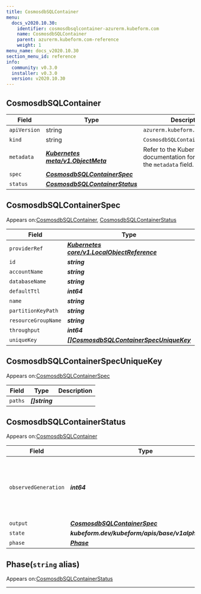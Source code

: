 ```yaml
---
title: CosmosdbSQLContainer
menu:
  docs_v2020.10.30:
    identifier: cosmosdbsqlcontainer-azurerm.kubeform.com
    name: CosmosdbSQLContainer
    parent: azurerm.kubeform.com-reference
    weight: 1
menu_name: docs_v2020.10.30
section_menu_id: reference
info:
  community: v0.3.0
  installer: v0.3.0
  version: v2020.10.30
---
```


## CosmosdbSQLContainer
| Field | Type | Description |
| ------ | ----- | ----------- |
| `apiVersion` | string | `azurerm.kubeform.com/v1alpha1` |
|    `kind` | string | `CosmosdbSQLContainer` |
| `metadata` | ***[Kubernetes meta/v1.ObjectMeta](https://v1-18.docs.kubernetes.io/docs/reference/generated/kubernetes-api/v1.18/#objectmeta-v1-meta)***|Refer to the Kubernetes API documentation for the fields of the `metadata` field.|
| `spec` | ***[CosmosdbSQLContainerSpec](#cosmosdbsqlcontainerspec)***||
| `status` | ***[CosmosdbSQLContainerStatus](#cosmosdbsqlcontainerstatus)***||
## CosmosdbSQLContainerSpec

Appears on:[CosmosdbSQLContainer](#cosmosdbsqlcontainer), [CosmosdbSQLContainerStatus](#cosmosdbsqlcontainerstatus)

| Field | Type | Description |
| ------ | ----- | ----------- |
| `providerRef` | ***[Kubernetes core/v1.LocalObjectReference](https://v1-18.docs.kubernetes.io/docs/reference/generated/kubernetes-api/v1.18/#localobjectreference-v1-core)***||
| `id` | ***string***||
| `accountName` | ***string***||
| `databaseName` | ***string***||
| `defaultTtl` | ***int64***| ***(Optional)*** |
| `name` | ***string***||
| `partitionKeyPath` | ***string***| ***(Optional)*** |
| `resourceGroupName` | ***string***||
| `throughput` | ***int64***| ***(Optional)*** |
| `uniqueKey` | ***[[]CosmosdbSQLContainerSpecUniqueKey](#cosmosdbsqlcontainerspecuniquekey)***| ***(Optional)*** |
## CosmosdbSQLContainerSpecUniqueKey

Appears on:[CosmosdbSQLContainerSpec](#cosmosdbsqlcontainerspec)

| Field | Type | Description |
| ------ | ----- | ----------- |
| `paths` | ***[]string***||
## CosmosdbSQLContainerStatus

Appears on:[CosmosdbSQLContainer](#cosmosdbsqlcontainer)

| Field | Type | Description |
| ------ | ----- | ----------- |
| `observedGeneration` | ***int64***| ***(Optional)*** Resource generation, which is updated on mutation by the API Server.|
| `output` | ***[CosmosdbSQLContainerSpec](#cosmosdbsqlcontainerspec)***| ***(Optional)*** |
| `state` | ***kubeform.dev/kubeform/apis/base/v1alpha1.State***| ***(Optional)*** |
| `phase` | ***[Phase](#phase)***| ***(Optional)*** |
## Phase(`string` alias)

Appears on:[CosmosdbSQLContainerStatus](#cosmosdbsqlcontainerstatus)

---
